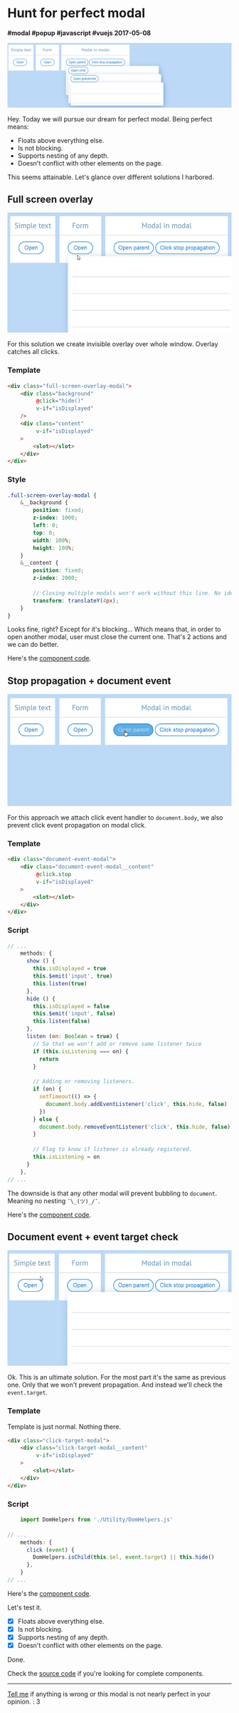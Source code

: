 # Hunt for perfect modal

**#modal #popup #javascript #vuejs 2017-05-08**

![vue navigation](assets/perfect-modal-header.png)

Hey. Today we will pursue our dream for perfect modal. Being perfect means:
* Floats above everything else.
* Is not blocking.
* Supports nesting of any depth.
* Doesn't conflict with other elements on the page.
 
This seems attainable. Let's glance over different solutions I harbored.

## Full screen overlay

![vue navigation](assets/overlay.gif)

For this solution we create invisible overlay over whole window. Overlay catches all clicks.

### Template
```html
<div class="full-screen-overlay-modal">
    <div class="background"
         @click="hide()"
         v-if="isDisplayed"
    />
    <div class="content"
         v-if="isDisplayed"
    >
        <slot></slot>
    </div>
</div>
```

### Style
```scss
.full-screen-overlay-modal {
    &__background {
        position: fixed;
        z-index: 1000;
        left: 0;
        top: 0;
        width: 100%;
        height: 100%;
    }
    &__content {
        position: fixed;
        z-index: 2000;
        
        // Closing multiple modals won't work without this line. No idea as to why.
        transform: translateY(4px); 
    }
}
```

Looks fine, right? Except for it's blocking... Which means that, in order to open another modal, user must close the current one. That's 2 actions and we can do better.

Here's the [component code][full screen overlay modal code].

## Stop propagation + document event

![vue navigation](assets/stop-propagation-window-event.gif)

For this approach we attach click event handler to `document.body`, we also prevent click event propagation on modal click.
 
### Template
```html
<div class="document-event-modal">
    <div class="document-event-modal__content"
         @click.stop
         v-if="isDisplayed"
    >
        <slot></slot>
    </div>
</div>
```

### Script
```javascript
// ...
    methods: {
      show () {
        this.isDisplayed = true
        this.$emit('input', true)
        this.listen(true)
      },
      hide () {
        this.isDisplayed = false
        this.$emit('input', false)
        this.listen(false)
      },
      listen (on: Boolean = true) {
        // So that we won't add or remove same listener twice
        if (this.isListening === on) {
          return
        }

        // Adding or removing listeners.
        if (on) {
          setTimeout(() => {
            document.body.addEventListener('click', this.hide, false)
          })
        } else {
          document.body.removeEventListener('click', this.hide, false)
        }

        // Flag to know if listener is already registered.
        this.isListening = on
      }
    },
// ... 
```

The downside is that any other modal will prevent bubbling to `document`. Meaning no nesting `¯\_(ツ)_/¯`.


Here's the [component code][document event modal code].

## Document event + event target check

![vue navigation](assets/click-target.gif)

Ok. This is an ultimate solution. For the most part it's the same as previous one. Only that we won't prevent propagation. And instead we'll check the `event.target`.
 
### Template

Template is just normal. Nothing there.

```html
<div class="click-target-modal">
    <div class="click-target-modal__content"
         v-if="isDisplayed"
    >
        <slot></slot>
    </div>
</div>
```

### Script
```javascript
    import DomHelpers from './Utility/DomHelpers.js'

// ...
    methods: {
      click (event) {
        DomHelpers.isChild(this.$el, event.target) || this.hide()
      },  
    }  
// ... 
```
Here's the [component code][click target modal code].

Let's test it.

 -[x] Floats above everything else.
 -[x] Is not blocking.
 -[x] Supports nesting of any depth.
 -[x] Doesn't conflict with other elements on the page.
 
Done.

Check the [source code][source code] if you're looking for complete components.

----------------

[Tell me](/README.md) if anything is wrong or this modal is not nearly perfect in your opinion. : 3

[full screen overlay modal code]: https://github.com/asvae/my-articles/blob/master/perfect-modal/src/FullScreenOverlayModal.vue
[document event modal code]: https://github.com/asvae/my-articles/blob/master/perfect-modal/src/DocumentEventModal.vue
[click target modal code]: https://github.com/asvae/my-articles/blob/master/perfect-modal/src/ClickTargetModal.vue
[source code]: https://github.com/asvae/my-articles/tree/master/perfect-modal

